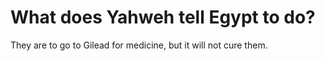 # What does Yahweh tell Egypt to do?

They are to go to Gilead for medicine, but it will not cure them.
